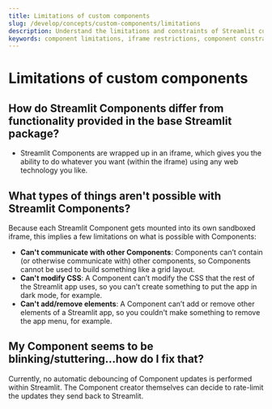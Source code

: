 ```yaml
---
title: Limitations of custom components
slug: /develop/concepts/custom-components/limitations
description: Understand the limitations and constraints of Streamlit custom components including iframe restrictions and differences from base Streamlit functionality.
keywords: component limitations, iframe restrictions, component constraints, custom component issues, component differences, development limitations
---
```


# Limitations of custom components

## How do Streamlit Components differ from functionality provided in the base Streamlit package?

- Streamlit Components are wrapped up in an iframe, which gives you the ability to do whatever you want (within the iframe) using any web technology you like.

## What types of things aren't possible with Streamlit Components?

Because each Streamlit Component gets mounted into its own sandboxed iframe, this implies a few limitations on what is possible with Components:

- **Can't communicate with other Components**: Components can’t contain (or otherwise communicate with) other components, so Components cannot be used to build something like a grid layout.
- **Can't modify CSS**: A Component can’t modify the CSS that the rest of the Streamlit app uses, so you can't create something to put the app in dark mode, for example.
- **Can't add/remove elements**: A Component can’t add or remove other elements of a Streamlit app, so you couldn't make something to remove the app menu, for example.

## My Component seems to be blinking/stuttering...how do I fix that?

Currently, no automatic debouncing of Component updates is performed within Streamlit. The Component creator themselves can decide to rate-limit the updates they send back to Streamlit.

